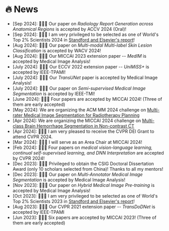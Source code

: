 # 🔥 News
- [Sep 2024]: 🎉🎉🎉 Our paper on *Radiology Report Generation across Anatomical Regions* is accepted by ACCV 2024 (Oral)!
- [Sep 2024]: 🎉🎉🎉 I am very privileged to be selected as one of World's Top 2% Scientists 2024 in [Standford and Elsevier's report](https://elsevier.digitalcommonsdata.com/datasets/btchxktzyw/7)!
- [Aug 2024]: 🎉🎉🎉 Our paper on *Multi-modal Multi-label Skin Lesion Classification* is accepted by WACV 2024!
- [Aug 2024]: 🎉🎉🎉 Our MICCAI 2023 extension paper -- *MedIM* is accepted by Medical Image Analysis!
- [July 2024]: 🎉🎉🎉 Our ECCV 2022 extension paper -- *UniMiSS+* is accepted by IEEE-TPAMI!
- [July 2024]: 🎉🎉🎉 Our *TransUNet* paper is accepted by Medical Image Analysis!
- [July 2024]: 🎉🎉🎉 Our paper on *Semi-supervised Medical Image Segmentation* is accepted by IEEE-TMI!
- [June 2024]: 🎉🎉🎉 Four papers are accepted by MICCAI 2024! (Three of them are early accepted)
- [May 2024]: We are organizing the ACM MM 2024 challenge on [Multi-rater Medical Image Segmentation for Radiotherapy Planning](https://mmis2024.com/)
- [Apr 2024]: We are organizing the MICCAI 2024 challenge on [Multi-class Brain Hemorrhage Segmentation in Non-contrast CT](https://mbh-seg.com/)
- [Apr 2024]: 🎉🎉🎉 I am very pleased to receive the CVPR DEI Grant to attend CVPR 2024.
- [Mar 2024]: 🎉🎉🎉 I will serve as an Area Chair at MICCAI 2024!
- [Feb 2024]: 🎉🎉🎉 Four papers on *medical vision-language learning, continual self-supervised learning, and DNN Interpretation* are accepted by CVPR 2024!
- [Dec 2023]: 🎉🎉🎉 Privileged to obtain the CSIG Doctoral Dissertation Award (only 10 scholars selected from China)! Thanks to all my mentors!
- [Dec 2023]: 🎉🎉🎉 Our paper on *Multi-Annotator Medical Image Segmentation* is accepted by Medical Image Analysis!
- [Nov 2023]: 🎉🎉🎉 Our paper on *Hybrid Medical Image Pre-training* is accepted by Medical Image Analysis!
- [Oct 2023]: 🎉🎉🎉 I am very privileged to be selected as one of World's Top 2% Scientists 2023 in [Standford and Elsevier's report](https://elsevier.digitalcommonsdata.com/datasets/btchxktzyw/6)!
- [Aug 2023]: 🎉🎉🎉 Our CVPR 2021 extension paper -- *TransDoDNet* is accepted by IEEE-TPAMI
- [Jun 2023]: 🎉🎉🎉 Six papers are accepted by MICCAI 2023! (Three of them are early accepted)
